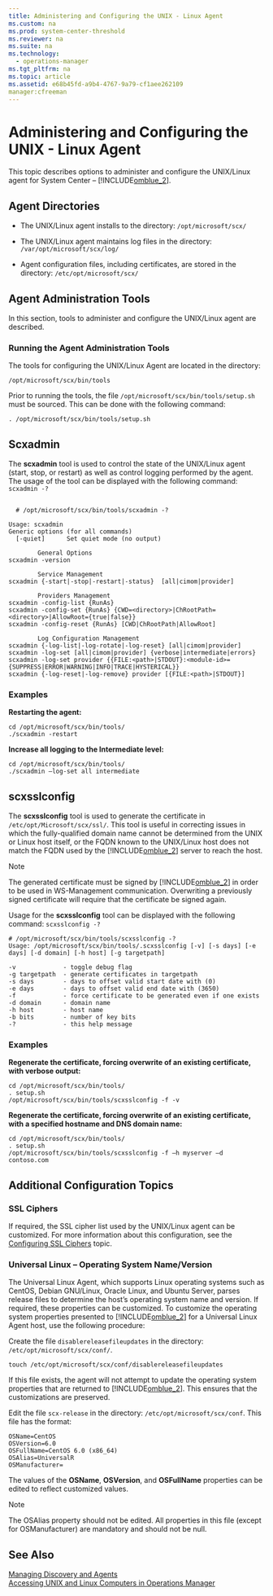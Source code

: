 ```yaml
---
title: Administering and Configuring the UNIX - Linux Agent
ms.custom: na
ms.prod: system-center-threshold
ms.reviewer: na
ms.suite: na
ms.technology: 
  - operations-manager
ms.tgt_pltfrm: na
ms.topic: article
ms.assetid: e68b45fd-a9b4-4767-9a79-cf1aee262109
manager:cfreeman
---
```

# Administering and Configuring the UNIX - Linux Agent
This topic describes options to administer and configure the UNIX\/Linux agent for System Center – [!INCLUDE[omblue_2](../../om/manage//omblue_2_md.md)].  
  
## Agent Directories  
  
-   The UNIX\/Linux agent installs to the directory: `/opt/microsoft/scx/`  
  
-   The UNIX\/Linux agent maintains log files in the directory: `/var/opt/microsoft/scx/log/`  
  
-   Agent configuration files, including certificates, are stored in the directory: `/etc/opt/microsoft/scx/`  
  
## Agent Administration Tools  
In this section, tools to administer and configure the UNIX\/Linux agent are described.  
  
### Running the Agent Administration Tools  
The tools for configuring the UNIX\/Linux Agent are located in the directory:  
  
```  
/opt/microsoft/scx/bin/tools  
```  
  
Prior to running the tools, the file `/opt/microsoft/scx/bin/tools/setup.sh` must be sourced. This can be done with the following command:  
  
```  
. /opt/microsoft/scx/bin/tools/setup.sh  
```  
  
## Scxadmin  
The **scxadmin** tool is used to control the state of the UNIX\/Linux agent \(start, stop, or restart\) as well as control logging performed by the agent.  The usage of the tool can be displayed with the following command: `scxadmin -?`  
  
```  
  
  # /opt/microsoft/scx/bin/tools/scxadmin -?  
  
Usage: scxadmin  
Generic options (for all commands)  
  [-quiet]      Set quiet mode (no output)  
  
        General Options  
scxadmin -version  
  
        Service Management  
scxadmin {-start|-stop|-restart|-status}  [all|cimom|provider]  
  
        Providers Management  
scxadmin -config-list {RunAs}  
scxadmin -config-set {RunAs} {CWD=<directory>|ChRootPath=<directory>|AllowRoot={true|false}}  
scxadmin -config-reset {RunAs} [CWD|ChRootPath|AllowRoot]  
  
        Log Configuration Management  
scxadmin {-log-list|-log-rotate|-log-reset} [all|cimom|provider]  
scxadmin -log-set [all|cimom|provider] {verbose|intermediate|errors}  
scxadmin -log-set provider {{FILE:<path>|STDOUT}:<module-id>={SUPPRESS|ERROR|WARNING|INFO|TRACE|HYSTERICAL}}  
scxadmin {-log-reset|-log-remove} provider [{FILE:<path>|STDOUT}]  
```  
  
### Examples  
**Restarting the agent:**  
  
```  
cd /opt/microsoft/scx/bin/tools/  
./scxadmin -restart  
```  
  
**Increase all logging to the Intermediate level:**  
  
```  
cd /opt/microsoft/scx/bin/tools/  
./scxadmin –log-set all intermediate  
```  
  
## scxsslconfig  
The **scxsslconfig** tool is used to generate the certificate in `/etc/opt/Microsoft/scx/ssl/`. This tool is useful in correcting issues in which the fully\-qualified domain name cannot be determined from the UNIX or Linux host itself, or the FQDN known to the UNIX\/Linux host does not match the FQDN used by the [!INCLUDE[omblue_2](../../om/manage//omblue_2_md.md)] server to reach the host.  
  
> [!NOTE]  
> The generated certificate must be signed by [!INCLUDE[omblue_2](../../om/manage//omblue_2_md.md)] in order to be used in WS\-Management communication.  Overwriting a previously signed certificate will require that the certificate be signed again.  
  
Usage for the **scxsslconfig** tool can be displayed with the following command: `scxsslconfig -?`  
  
```  
# /opt/microsoft/scx/bin/tools/scxsslconfig -?  
Usage: /opt/microsoft/scx/bin/tools/.scxsslconfig [-v] [-s days] [-e days] [-d domain] [-h host] [-g targetpath]  
  
-v             - toggle debug flag  
-g targetpath  - generate certificates in targetpath  
-s days        - days to offset valid start date with (0)  
-e days        - days to offset valid end date with (3650)  
-f             - force certificate to be generated even if one exists  
-d domain      - domain name  
-h host        - host name  
-b bits        - number of key bits  
-?             - this help message  
```  
  
### Examples  
**Regenerate the certificate, forcing overwrite of an existing certificate, with verbose output:**  
  
```  
cd /opt/microsoft/scx/bin/tools/  
. setup.sh  
/opt/microsoft/scx/bin/tools/scxsslconfig -f -v  
```  
  
**Regenerate the certificate, forcing overwrite of an existing certificate, with a specified hostname and DNS domain name:**  
  
```  
cd /opt/microsoft/scx/bin/tools/  
. setup.sh  
/opt/microsoft/scx/bin/tools/scxsslconfig -f –h myserver –d contoso.com  
```  
  
## Additional Configuration Topics  
  
### SSL Ciphers  
If required, the SSL cipher list used by the UNIX\/Linux agent can be customized. For more information about this configuration, see the [Configuring SSL Ciphers](http://technet.microsoft.com/library/hh528918.aspx) topic.  
  
### Universal Linux – Operating System Name\/Version  
The Universal Linux Agent, which supports Linux operating systems such as CentOS, Debian GNU\/Linux, Oracle Linux, and Ubuntu Server, parses release files to determine the host’s operating system name and version. If required, these properties can be customized. To customize the operating system properties presented to [!INCLUDE[omblue_2](../../om/manage//omblue_2_md.md)] for a Universal Linux Agent host, use the following procedure:  
  
Create the file `disablereleasefileupdates` in the directory: `/etc/opt/microsoft/scx/conf/`.  
  
```  
touch /etc/opt/microsoft/scx/conf/disablereleasefileupdates  
```  
  
If this file exists, the agent will not attempt to update the operating system properties that are returned to [!INCLUDE[omblue_2](../../om/manage//omblue_2_md.md)]. This ensures that the customizations are preserved.  
  
Edit the file `scx-release` in the directory: `/etc/opt/microsoft/scx/conf`. This file has the format:  
  
```  
OSName=CentOS  
OSVersion=6.0  
OSFullName=CentOS 6.0 (x86_64)  
OSAlias=UniversalR  
OSManufacturer=  
```  
  
The values of the **OSName**, **OSVersion**, and **OSFullName** properties can be edited to reflect customized values.  
  
> [!NOTE]  
> The OSAlias property should not be edited. All properties in this file \(except for OSManufacturer\) are mandatory and should not be null.  
  
## See Also  
[Managing Discovery and Agents](../Topic/Managing%20Discovery%20and%20Agents.md)  
[Accessing UNIX and Linux Computers in Operations Manager](../../om/manage/Accessing-UNIX-and-Linux-Computers-in-Operations-Manager.md)  
  
